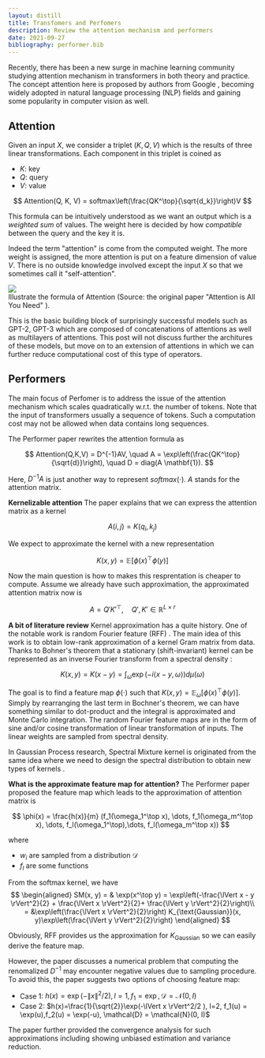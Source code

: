 ```yaml
---
layout: distill
title: Transfomers and Perfomers
description: Review the attention mechanism and performers
date: 2021-09-27
bibliography: performer.bib
---
```


Recently, there has been a new surge in machine learning community studying attention mechanism in transformers in both theory and practice. The concept attention here is proposed by authors from Google <d-cite key="attention"> </d-cite>, becoming widely adopted in natural language processing (NLP) fields and gaining some popularity in computer vision as well. 


## Attention

Given an input $X$, we consider a triplet $(K, Q, V)$ which is the results of three linear transformations. Each component in this triplet is coined as

+ $K$: key
+ $Q$: query
+ $V$: value

$$
Attention(Q, K, V) = softmax\left(\frac{QK^\top}{\sqrt{d_k}}\right)V
$$

This formula can be intuitively understood as we want an output which is a *weighted sum* of values. The weight here is decided by how *compatible* between the query and the key it is.

Indeed the term "attention" is come from the computed weight. The more weight is assigned, the more attention is put on a feature dimension of value $V$. There is no outside knowledge involved except the input $X$ so that we sometimes call it "self-attention".

<div class="row mt-3">
    <div class="col-sm mt-3 mt-md-0">
        <img class="center" src="{{ site.baseurl }}/assets/img/attention.png">
    </div>
</div>
<div class="caption">
    Illustrate the formula of Attention (Source: the original paper "Attention is All You Need" <d-cite key="attention"> </d-cite>).
</div>

This is the basic building block of surprisingly successful models such as GPT-2, GPT-3 which are composed of concatenations of attentions as well as multilayers of attentions. This post will not discuss further the architures of these models, but move on to an extension of attentions in which we can further reduce computational cost of this type of operators.

## Performers

The main focus of Perfomer is to address the issue of the attention mechanism which scales quadratically w.r.t. the number of tokens. Note that the input of transformers usually a sequence of tokens. Such a computation cost may not be allowed when data contains long sequences. 

The Performer paper <d-cite key="performer"> </d-cite> rewrites the attention formula as

$$
Attention(Q,K,V) = D^{-1}AV, \quad A = \exp\left(\frac{QK^\top}{\sqrt{d}}\right), \quad D = diag(A \mathbf{1}).
$$

Here, $D^{-1}A$ is just another way to represent $softmax(\cdot)$. $A$ stands for the attention matrix. 

**Kernelizable attention** The paper explains that we can express the attention matrix as a kernel

$$
A(i,j) = K(q_i, k_j)
$$

We expect to approximate the kernel with a new representation

$$
K(x,y) = \mathbb{E}[\phi(x)^\top \phi(y)]
$$

Now the main question is how to makes this resprentation is cheaper to compute. Assume we already have such approximation, the approximated attention matrix now is

$$
A = Q' K'^\top, \quad Q', K' \in \mathbb{R}^{L\times r}
$$


**A bit of literature review** Kernel approximation has a quite history. One of the notable work is random Fourier feature (RFF) <d-cite key="rff"> </d-cite>. The main idea of this work is to obtain low-rank approximation of a kernel Gram matrix from data. Thanks to Bohner's theorem that a stationary (shift-invariant) kernel can be represented as an inverse Fourier transform from a spectral density :

$$
K(x, y) = K(x-y) = \int_\omega \exp(-i \langle x - y, \omega \rangle) d\mu(\omega)
$$

The goal is to find a feature map $\phi(\cdot)$ such that $K(x, y) = \mathbb{E}_\omega [\phi(x)^\top \phi(y)]$. Simply by rearranging the last term in Bochner's theorem, we can have something similar to dot-product and the integral is approximated and Monte Carlo integration. The random Fourier feature maps are in the form of sine and/or cosine transformation of linear transformation of inputs. The linear weights are sampled from spectral density.

In Gaussian Process research, Spectral Mixture kernel is originated from the same idea where we need to design the spectral distribution to obtain new types of kernels <d-cite key="spectral_mixture"> </d-cite>. 

**What is the approximate feature map for attention?**
The Performer paper<d-cite key="performer"> </d-cite> proposed the feature map which leads to the approximation of attention matrix is

$$
\phi(x) = \frac{h(x)}{m} (f_1(\omega_1^\top x), \dots, f_1(\omega_m^\top x), \dots, f_l(\omega_1^\top),\dots, f_l(\omega_m^\top x))
$$

where
+ $w_i$ are sampled from a distribution $\mathcal{D}$
+ $f_l$ are some functions 

From the softmax kernel, we have
$$
\begin{aligned}
SM(x, y) = & \exp(x^\top y) = \exp\left(-\frac{\lVert x - y \rVert^2}{2} + \frac{\lVert x \rVert^2}{2}+ \frac{\lVert y \rVert^2}{2}\right)\\
 = &\exp\left(\frac{\lVert x \rVert^2}{2}\right) K_{\text{Gaussian}}(x, y)\exp\left(\frac{\lVert y \rVert^2}{2}\right)
\end{aligned}
$$

Obviously, RFF provides us the approximation for $K_{\text{Gaussian}}$ so we can easily derive the feature map.


However, the paper discusses a numerical problem that computing the renomalized $D^{-1}$ may encounter negative values due to sampling procedure. To avoid this, the paper suggests two options of choosing feature map:

+ Case 1: $h(x)=\exp(-\lVert x \rVert^2/2 ), l=1, f_1 = \exp, \mathcal{D} = \mathcal{N}(0, I)$
+ Case 2: $h(x)=\frac{1}{\sqrt{2}}\exp(-\lVert x \rVert^2/2 ), l=2, f_1(u) = \exp(u),f_2(u) = \exp(-u),  \mathcal{D} = \mathcal{N}(0, I)$

The paper further provided the convergence analysis for such approximations including showing unbiased estimation and variance reduction.
